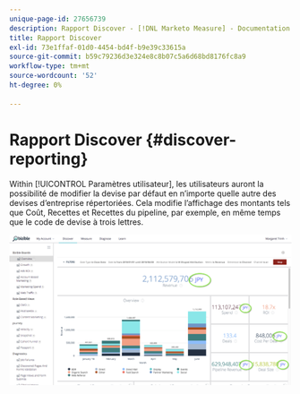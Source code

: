 ```yaml
---
unique-page-id: 27656739
description: Rapport Discover - [!DNL Marketo Measure] - Documentation du produit
title: Rapport Discover
exl-id: 73e1ffaf-01d0-4454-bd4f-b9e39c33615a
source-git-commit: b59c79236d3e324e8c8b07c5a6d68bd8176fc8a9
workflow-type: tm+mt
source-wordcount: '52'
ht-degree: 0%

---
```


# Rapport Discover {#discover-reporting}

Within [!UICONTROL Paramètres utilisateur], les utilisateurs auront la possibilité de modifier la devise par défaut en n’importe quelle autre des devises d’entreprise répertoriées. Cela modifie l’affichage des montants tels que Coût, Recettes et Recettes du pipeline, par exemple, en même temps que le code de devise à trois lettres.

![](assets/one.png)
